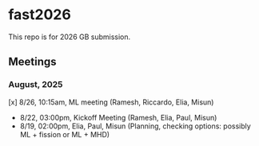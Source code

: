 # fast2026

This repo is for 2026 GB submission.

## Meetings


### August, 2025
 
[x] 8/26, 10:15am, ML meeting (Ramesh, Riccardo, Elia, Misun)
   - 8/22, 03:00pm, Kickoff Meeting (Ramesh, Elia, Paul, Misun)
   - 8/19, 02:00pm, Elia, Paul, Misun (Planning, checking options: possibly ML + fission or ML + MHD)

